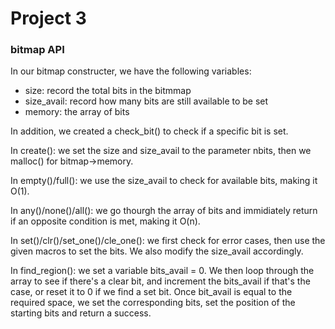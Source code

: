 # Project 3

### bitmap API
In our bitmap constructer, we have the following variables:

- size: record the total bits in the bitmmap
- size_avail: record how many bits are still available to be set
- memory: the array of bits

In addition, we created a check_bit() to check if a specific bit is set.

In create(): we set the size and size_avail to the parameter nbits, then we malloc() for bitmap->memory.

In empty()/full(): we use the size_avail to check for available bits, making it O(1).

In any()/none()/all(): we go thourgh the array of bits and immidiately return if an opposite condition is met, making it O(n).

In set()/clr()/set_one()/cle_one(): we first check for error cases, then use the given macros to set the bits. We also modify the size_avail accordingly.

In find_region(): we set a variable bits_avail = 0. We then loop through the array to see if there's a clear bit, and increment the bits_avail if that's the case, or reset it to 0 if we find a set bit. Once bit_avail is equal to the required space, we set the corresponding bits, set the position of the starting bits and return a success.
